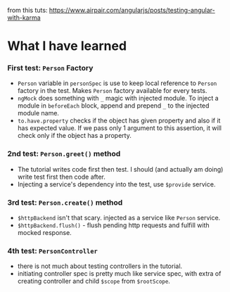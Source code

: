from this tuts: https://www.airpair.com/angularjs/posts/testing-angular-with-karma

# What I have learned

### First test: `Person` Factory
- `Person` variable in `personSpec` is use to keep local reference to `Person` factory in the test. Makes `Person` factory available for every tests.
- `ngMock` does something with `_` magic with injected module. To inject a module in `beforeEach` block, append and prepend `_` to the injected module name.
- `to.have.property` checks if the object has given property and also if it has expected value. If we pass only 1 argument to this assertion, it will check only if the object has a property.

### 2nd test: `Person.greet()` method
- The tutorial writes code first then test. I should (and actually am doing) write test first then code after.
- Injecting a service's dependency into the test, use `$provide` service.

### 3rd test: `Person.create()` method
- `$httpBackend` isn't that scary. injected as a service like `Person` service.
- `$httpBackend.flush()` - flush pending http requests and fulfill with mocked response.

### 4th test: `PersonController`
- there is not much about testing controllers in the tutorial.
- initiating controller spec is pretty much like service spec, with extra of creating controller and child `$scope` from `$rootScope`.